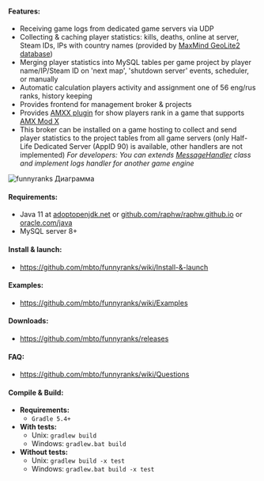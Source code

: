 #### **Features:**
* Receiving game logs from dedicated game servers via UDP
* Collecting & caching player statistics: kills, deaths, online at server, Steam IDs, IPs with country names (provided by [MaxMind GeoLite2 database](https://github.com/mbto/maxmind-geoip2-csv2sql-converter))
* Merging player statistics into MySQL tables per game project by player name/IP/Steam ID on 'next map', 'shutdown server' events, scheduler, or manually
* Automatic calculation players activity and assignment one of 56 eng/rus ranks, history keeping
* Provides frontend for management broker & projects
* Provides [AMXX plugin](https://github.com/mbto/funnyranks/tree/master/amxx-plugin) for show players rank in a game that supports [AMX Mod X](https://github.com/alliedmodders/amxmodx/)
* This broker can be installed on a game hosting to collect and send player statistics to the project tables from all game servers (only Half-Life Dedicated Server (AppID 90) is available, other handlers are not implemented)
*For developers: You can extends [MessageHandler](https://github.com/mbto/funnyranks/blob/master/modules/broker/src/main/java/com/github/mbto/funnyranks/handlers/MessageHandler.java) class and implement logs handler for another game engine*

![funnyranks Диаграмма](https://user-images.githubusercontent.com/8545291/131229398-319fb345-c4a6-4059-9ce9-54760ac8a3df.png)

#### **Requirements:**
* Java 11 at [adoptopenjdk.net](https://adoptopenjdk.net/releases.html?variant=openjdk11&jvmVariant=hotspot) or [github.com/raphw/raphw.github.io](https://github.com/raphw/raphw.github.io/blob/master/openjdk/openjdk.csv) or [oracle.com/java](https://www.oracle.com/java/technologies/javase-downloads.html)
* MySQL server 8+

#### **Install & launch:**
* https://github.com/mbto/funnyranks/wiki/Install-&-launch

#### **Examples:**
* https://github.com/mbto/funnyranks/wiki/Examples

#### **Downloads:**
* https://github.com/mbto/funnyranks/releases

#### **FAQ:**
* https://github.com/mbto/funnyranks/wiki/Questions

#### **Compile & Build:**
* **Requirements:**
    * `Gradle 5.4+`
* **With tests:**
    * Unix: `gradlew build`
    * Windows: `gradlew.bat build`
* **Without tests:**
    * Unix: `gradlew build -x test`
    * Windows: `gradlew.bat build -x test`
